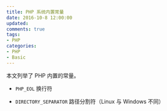 ```yaml
---
title: PHP 系统内置常量
date: 2016-10-8 12:00:00
updated:
comments: true
tags:
- PHP
categories:
- PHP
- Basic
---
```


本文列举了 PHP 内置的常量。

<!--moree-->

* `PHP_EOL` 换行符

* `DIRECTORY_SEPARATOR` 路径分割符（Linux 与 Windows 不同）
